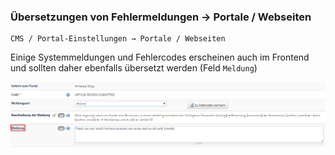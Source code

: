 ### Übersetzungen von Fehlermeldungen -> Portale / Webseiten

    CMS / Portal-Einstellungen → Portale / Webseiten

Einige Systemmeldungen und Fehlercodes erscheinen auch im Frontend und sollten daher ebenfalls übersetzt werden (Feld `Meldung`)

![](bild55.png)


